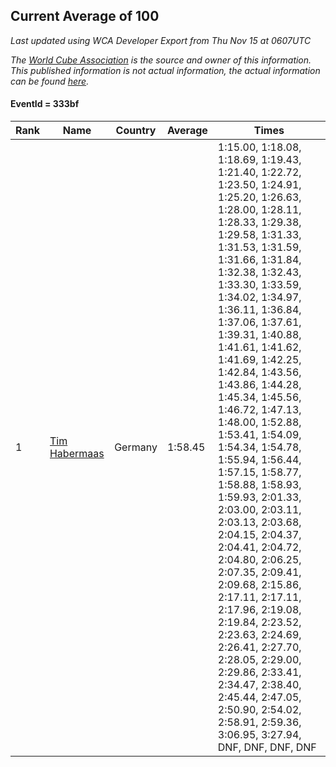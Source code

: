 ## Current Average of 100

*Last updated using WCA Developer Export from Thu Nov 15 at 0607UTC*

*The [World Cube Association](https://www.worldcubeassociation.org) is the source and owner of this information. This published information is not actual information, the actual information can be found [here](https://www.worldcubeassociation.org/results).*

#### EventId = 333bf

|Rank|Name|Country|Average|Times|  
|--|--|--|--|--|  
|1|[Tim Habermaas](https://www.worldcubeassociation.org/persons/2007HABE01)|Germany|1:58.45|1:15.00, 1:18.08, 1:18.69, 1:19.43, 1:21.40, 1:22.72, 1:23.50, 1:24.91, 1:25.20, 1:26.63, 1:28.00, 1:28.11, 1:28.33, 1:29.38, 1:29.58, 1:31.33, 1:31.53, 1:31.59, 1:31.66, 1:31.84, 1:32.38, 1:32.43, 1:33.30, 1:33.59, 1:34.02, 1:34.97, 1:36.11, 1:36.84, 1:37.06, 1:37.61, 1:39.31, 1:40.88, 1:41.61, 1:41.62, 1:41.69, 1:42.25, 1:42.84, 1:43.56, 1:43.86, 1:44.28, 1:45.34, 1:45.56, 1:46.72, 1:47.13, 1:48.00, 1:52.88, 1:53.41, 1:54.09, 1:54.34, 1:54.78, 1:55.94, 1:56.44, 1:57.15, 1:58.77, 1:58.88, 1:58.93, 1:59.93, 2:01.33, 2:03.00, 2:03.11, 2:03.13, 2:03.68, 2:04.15, 2:04.37, 2:04.41, 2:04.72, 2:04.80, 2:06.25, 2:07.35, 2:09.41, 2:09.68, 2:15.86, 2:17.11, 2:17.11, 2:17.96, 2:19.08, 2:19.84, 2:23.52, 2:23.63, 2:24.69, 2:26.41, 2:27.70, 2:28.05, 2:29.00, 2:29.86, 2:33.41, 2:34.47, 2:38.40, 2:45.44, 2:47.05, 2:50.90, 2:54.02, 2:58.91, 2:59.36, 3:06.95, 3:27.94, DNF, DNF, DNF, DNF|  
